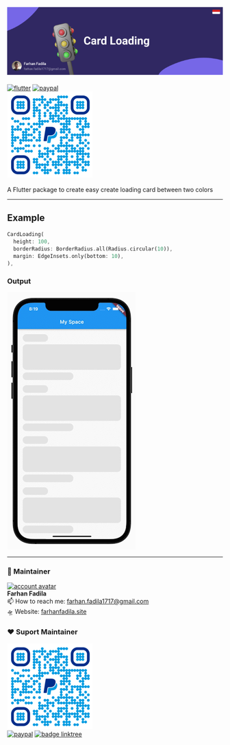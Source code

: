 ## [![cover][]][github]

[![flutter][]][web flutter] [![paypal][]][paypal account] <br>
[![qr-paypal][]][paypal account]
<br><br>
A Flutter package to create easy create loading card between two colors

---

## Example

```dart
CardLoading(
  height: 100,
  borderRadius: BorderRadius.all(Radius.circular(10)),
  margin: EdgeInsets.only(bottom: 10),
),
```

### Output

[![output][]][output]

---

### 🚧 Maintainer

[![account avatar][]][github account] <br>
**Farhan Fadila**<br>
📫 How to reach me: farhan.fadila1717@gmail.com<br>
🛸 Website: [farhanfadila.site](http://farhanfadila.site/)

### ❤️ Suport Maintainer

[![qr-paypal][]][paypal account]<br>
[![paypal][]][paypal account] [![badge linktree][]][linktree account]

[cover]: https://raw.githubusercontent.com/farhanfadila1717/flutter_package/master/display/card_loading/card_loading.png
[output]: https://raw.githubusercontent.com/farhanfadila1717/flutter_package/master/display/card_loading/output_card_loading.gif
[flutter]: https://img.shields.io/badge/Platform-Flutter-02569B?logo=flutter
[web flutter]: https://flutter.dev
[paypal]: https://img.shields.io/badge/Donate-PayPal-00457C?logo=paypal
[paypal account]: https://www.paypal.me/farhanfadila1717
[account avatar]: https://avatars.githubusercontent.com/u/43161050?s=80
[github account]: https://github.com/farhanfadila1717
[badge linktree]: https://img.shields.io/badge/Linktree-farhanfadila-orange
[linktree account]: https://linktr.ee/farhanfadila
[github]: https://github.com/farhanfadila1717/card_loading
[qr-paypal]: https://raw.githubusercontent.com/farhanfadila1717/flutter_package/master/display/qr-paypal.png
